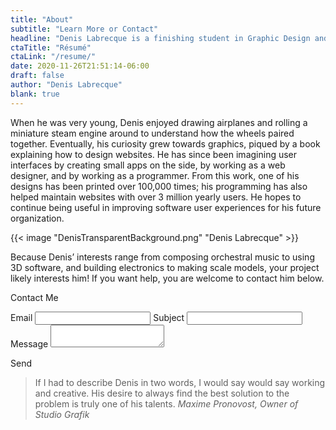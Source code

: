 ```yaml
---
title: "About"
subtitle: "Learn More or Contact"
headline: "Denis Labrecque is a finishing student in Graphic Design and Information Technology at Pensacola Christian College. He has been successful on all semesters of attendance and has graduated cum laude in December 2020. After his education, he hopes to continue as a programmer."
ctaTitle: "Résumé"
ctaLink: "/resume/"
date: 2020-11-26T21:51:14-06:00
draft: false
author: "Denis Labrecque"
blank: true
---
```

<section class="margined">
<p>When he was very young, Denis enjoyed drawing airplanes and rolling a miniature steam engine around to understand how the wheels paired together. Eventually, his curiosity grew towards graphics, piqued by a book explaining how to design websites. He has since been imagining user interfaces by creating small apps on the side, by working as a web designer, and by working as a programmer. From this work, one of his designs has been printed over 100,000 times; his programming has also helped maintain websites with over 3 million yearly users. He hopes to continue being useful in improving software user experiences for his future organization.</p>

{{< image "DenisTransparentBackground.png" "Denis Labrecque" >}}

<p>Because Denis’ interests range from composing orchestral music to using 3D software, and building electronics to making scale models, your project likely interests him! If you want help, you are welcome to contact him below.<p>
</section>

<section class="red diagonal-both" id="contact">
  <div class="margined slide-anim" data-anim="bottom top">
    <p class="hero">Contact Me</p>
    <form>
      <label>Email</label>
      <input type="email" id="emailField" />
      <label>Subject</label>
      <input id="subjectField">
      <label>Message</label>
      <textarea id="messageField"></textarea>
    </form>
    <a class="button" id="sendEmail" onclick="sendEmail()">Send</a>
  </div>
  <script>
    let email = ''
    let subject = ''
    let message = ''
    let fld_email = document.querySelector('#emailField')
    let fld_subject = document.querySelector('#subjectField')
    let txt_message = document.querySelector('#messageField')
    let btn_send = document.querySelector('#sendEmail')
    console.log('Email:')
    console.log(fld_email)
    console.log(fld_email.value)
    function sendEmail() {
      console.log(fld_email.value)
      console.log(fld_subject.value)
      console.log(txt_message.value)
      let mail = document.createElement("a")
      mail.href = 'mailto:' + encodeURI(fld_email.value) + '?subject=' + encodeURIComponent(fld_subject.value) + '&body=' + encodeURIComponent(txt_message.value)
      mail.click();
    }
  </script>
</section>

<section class="margined">
    <blockquote>
      <span class="highlight">If I had to describe Denis in two words, I would say would say working and creative. His desire to always find the best solution to the problem is truly one of his talents.</span>
      <cite>Maxime Pronovost, Owner of Studio Grafik</cite>
    </blockquote>
</section>